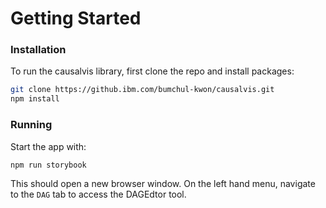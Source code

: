 # Getting Started

### Installation

To run the causalvis library, first clone the repo and install packages:

```bash
git clone https://github.ibm.com/bumchul-kwon/causalvis.git
npm install
```

### Running

Start the app with:

```bash
npm run storybook
```

This should open a new browser window. On the left hand menu, navigate to the `DAG` tab to access the DAGEdtor tool.